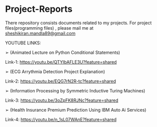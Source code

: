 # Project-Reports
There repository consists documents related to my projects. For project files(programming files) , please mail me at sheshikiran.mandla89@gmail.com

YOUTUBE LINKS:

➢ (Animated Lecture on Python Conditional Statements) 

Link-1: https://youtu.be/QTYIbAFLE3U?feature=shared

➢ (ECG Arrythmia Detection Project Explanation) 

Link-2: https://youtu.be/EQG7rN2R-tc?feature=shared

➢ (Information Processing by Symmetric Inductive Turing Machines) 

Link-3: https://youtu.be/3oZpFK8RJNc?feature=shared

➢ (Health Insurance Premium Prediction Using IBM Auto Ai Services) 

Link-4: https://youtu.be/n_1sL07WAnE?feature=shared

